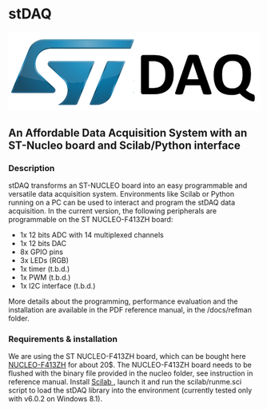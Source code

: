 # stDAQ
![stDAQ_logo](docs/img/stDAQ_logo.png)

## An Affordable Data Acquisition System with an ST-Nucleo board and Scilab/Python interface

### Description

stDAQ transforms an ST-NUCLEO board into an easy programmable and versatile data acquisition system.
Environments like Scilab or Python running on a PC can be used to interact and program the stDAQ data acquisition. 
In the current version, the following peripherals are programmable on the ST NUCLEO-F413ZH board:
- 1x 12 bits ADC with 14 multiplexed channels
- 1x 12 bits DAC
- 8x GPIO pins
- 3x LEDs (RGB)
- 1x timer (t.b.d.)
- 1x PWM (t.b.d.)
- 1x I2C interface (t.b.d.)

More details about the programming, performance evaluation and the installation are available in the PDF reference manual, in the /docs/refman folder.

### Requirements & installation

We are using the ST NUCLEO-F413ZH board, which can be bought here <a href="https://www.digikey.com/en/products/detail/stmicroelectronics/NUCLEO-F413ZH/6559189"> NUCLEO-F413ZH</a> for about 20$.
The NUCLEO-F413ZH board needs to be flushed with the binary file provided in the nucleo folder, see instruction in reference manual.
Install <a href="https://www.scilab.org/"> Scilab </a>, launch it and run the scilab/runme.sci script to load the stDAQ library into the environment (currently tested only with v6.0.2 on Windows 8.1).

